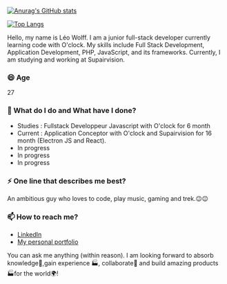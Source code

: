 [![Anurag's GitHub stats](https://github-readme-stats.vercel.app/api?username=Wolff51)](https://github.com/anuraghazra/github-readme-stats)

[![Top Langs](https://github-readme-stats.vercel.app/api/top-langs/?username=Wolff51)](https://github.com/anuraghazra/github-readme-stats)


Hello, my name is Léo Wolff. I am a junior full-stack developer currently learning code with O'clock. My skills include Full Stack Development, Application Development, PHP, JavaScript, and its frameworks. Currently, I am studying and working at Supairvision.

### 😄 Age
27

### 🌱 What do I do and What have I done? 

- Studies : Fullstack Developpeur Javascript with O'clock for 6 month
- Current : Application Conceptor with O'clock and Supairvision for 16 month (Electron JS and React).
- In progress
- In progress
- In progress



### ⚡ One line that describes me best? 
An ambitious guy who loves to code, play music, gaming and trek.😉😉

### 📫 How to reach me?
- [LinkedIn](https://www.linkedin.com/in/Wolff51/) 
- [My personal portfolio](Incomming) 


You can ask me anything (within reason). I am looking forward to absorb knowledge🧠,gain experience 🏭, collaborate🤝 and build amazing products 🏭for the world🌍!


